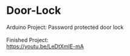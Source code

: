 # Door-Lock
Arduino Project: Password protected door lock </br>
</br>
Finished Project: </br>
https://youtu.be/LeDtXmIE-mA
